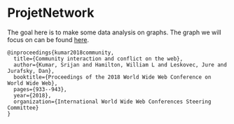 # ProjetNetwork

The goal here is to make some data analysis on graphs. The graph we will focus on can be found [here](http://snap.stanford.edu/data/soc-RedditHyperlinks.html).

```
@inproceedings{kumar2018community,
  title={Community interaction and conflict on the web},
  author={Kumar, Srijan and Hamilton, William L and Leskovec, Jure and Jurafsky, Dan},
  booktitle={Proceedings of the 2018 World Wide Web Conference on World Wide Web},
  pages={933--943},
  year={2018},
  organization={International World Wide Web Conferences Steering Committee}
}
```


